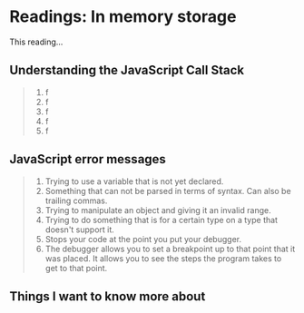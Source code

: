# Readings: In memory storage
This reading...
## Understanding the JavaScript Call Stack
>  1. f
>  2. f
>  3. f
>  4. f
>  5. f

## JavaScript error messages
>  1. Trying to use a variable that is not yet declared.
>  2. Something that can not be parsed in terms of syntax. Can also be trailing commas.
>  3. Trying to manipulate an object and giving it an invalid range.
>  4. Trying to do something that is for a certain type on a type that doesn't support it. 
>  5. Stops your code at the point you put your debugger.
>  6. The debugger allows you to set a breakpoint up to that point that it was placed. It allows you to see the steps the program takes to get to that point.

## Things I want to know more about
